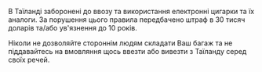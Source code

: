 В Таїланді заборонені до ввозу та використання електронні цигарки та їх аналоги. За порушення цього правила передбачено штраф в 30 тисяч доларів та/або ув'язнення до 10 років.

<section type="danger">

Ніколи не дозволяйте стороннім людям складати Ваш багаж та не піддавайтесь на вмовляння щось ввезти або вивезти з Таїланду серед своїх речей.
</section>